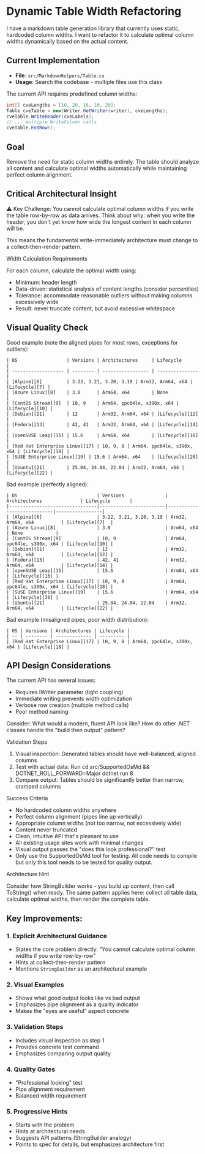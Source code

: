 # Dynamic Table Width Refactoring

I have a markdown table generation library that currently uses static, hardcoded column widths. I want to refactor it to calculate optimal column widths
dynamically based on the actual content.

## Current Implementation
- **File**: `src/MarkdownHelpers/Table.cs`
- **Usage**: Search the codebase - multiple files use this class

The current API requires predefined column widths:

```csharp
int[] cveLengths = [16, 20, 16, 16, 20];
Table cveTable = new(Writer.GetWriter(writer), cveLengths);
cveTable.WriteHeader(cveLabels);
// ... multiple WriteColumn calls
cveTable.EndRow();
```

## Goal

Remove the need for static column widths entirely. The table should analyze all content and calculate optimal widths automatically while maintaining perfect
column alignment.

## Critical Architectural Insight

⚠️ Key Challenge: You cannot calculate optimal column widths if you write the table row-by-row as data arrives. Think about why: when you write the header,
you don't yet know how wide the longest content in each column will be.

This means the fundamental write-immediately architecture must change to a collect-then-render pattern.

Width Calculation Requirements

For each column, calculate the optimal width using:

- Minimum: header length
- Data-driven: statistical analysis of content lengths (consider percentiles)
- Tolerance: accommodate reasonable outliers without making columns excessively wide
- Result: never truncate content, but avoid excessive whitespace

## Visual Quality Check

Good example (note the aligned pipes for most rows, exceptions for outliers):

```text
| OS                  | Versions | Architectures     | Lifecycle       |
| ------------------- | -------- | ----------------- | --------------- |
| [Alpine][6]         | 3.22, 3.21, 3.20, 3.19 | Arm32, Arm64, x64 | [Lifecycle][7] |
| [Azure Linux][8]    | 3.0      | Arm64, x64        | None            |
| [CentOS Stream][9]  | 10, 9    | Arm64, ppc64le, s390x, x64 | [Lifecycle][10] |
| [Debian][11]        | 12       | Arm32, Arm64, x64 | [Lifecycle][12] |
| [Fedora][13]        | 42, 41   | Arm32, Arm64, x64 | [Lifecycle][14] |
| [openSUSE Leap][15] | 15.6     | Arm64, x64        | [Lifecycle][16] |
| [Red Hat Enterprise Linux][17] | 10, 9, 8 | Arm64, ppc64le, s390x, x64 | [Lifecycle][18] |
| [SUSE Enterprise Linux][19] | 15.6 | Arm64, x64    | [Lifecycle][20] |
| [Ubuntu][21]        | 25.04, 24.04, 22.04 | Arm32, Arm64, x64 | [Lifecycle][22] |
```

Bad example (perfectly aligned):

```text
| OS                             | Versions               | Architectures              | Lifecycle       |
|--------------------------------|------------------------|----------------------------|-----------------|
| [Alpine][6]                    | 3.22, 3.21, 3.20, 3.19 | Arm32, Arm64, x64          | [Lifecycle][7]  |
| [Azure Linux][8]               | 3.0                    | Arm64, x64                 | None            |
| [CentOS Stream][9]             | 10, 9                  | Arm64, ppc64le, s390x, x64 | [Lifecycle][10] |
| [Debian][11]                   | 12                     | Arm32, Arm64, x64          | [Lifecycle][12] |
| [Fedora][13]                   | 42, 41                 | Arm32, Arm64, x64          | [Lifecycle][14] |
| [openSUSE Leap][15]            | 15.6                   | Arm64, x64                 | [Lifecycle][16] |
| [Red Hat Enterprise Linux][17] | 10, 9, 8               | Arm64, ppc64le, s390x, x64 | [Lifecycle][18] |
| [SUSE Enterprise Linux][19]    | 15.6                   | Arm64, x64                 | [Lifecycle][20] |
| [Ubuntu][21]                   | 25.04, 24.04, 22.04    | Arm32, Arm64, x64          | [Lifecycle][22] |
```

Bad example (misaligned pipes, poor width distribution):

```text
| OS | Versions | Architectures | Lifecycle |
| -- | -------- | ------------- | --------- |
| [Red Hat Enterprise Linux][17] | 10, 9, 8 | Arm64, ppc64le, s390x, x64 | [Lifecycle][18] |
```

## API Design Considerations

The current API has several issues:
- Requires IWriter parameter (tight coupling)
- Immediate writing prevents width optimization
- Verbose row creation (multiple method calls)
- Poor method naming

Consider: What would a modern, fluent API look like? How do other .NET classes handle the "build then output" pattern?

Validation Steps

1. Visual inspection: Generated tables should have well-balanced, aligned columns
2. Test with actual data: Run cd src/SupportedOsMd && DOTNET_ROLL_FORWARD=Major dotnet run 8
3. Compare output: Tables should be significantly better than narrow, cramped columns

Success Criteria

- No hardcoded column widths anywhere
- Perfect column alignment (pipes line up vertically)
- Appropriate column widths (not too narrow, not excessively wide)
- Content never truncated
- Clean, intuitive API that's pleasant to use
- All existing usage sites work with minimal changes
- Visual output passes the "does this look professional?" test
- Only use the SupportedOsMd tool for testing. All code needs to compile but only this tool needs to be tested for quality output.

Architecture Hint

Consider how StringBuilder works - you build up content, then call ToString() when ready. The same pattern applies here: collect all table data, calculate
optimal widths, then render the complete table.

## Key Improvements:

### 1. **Explicit Architectural Guidance**
- States the core problem directly: "You cannot calculate optimal column widths if you write row-by-row"
- Hints at collect-then-render pattern
- Mentions `StringBuilder` as an architectural example

### 2. **Visual Examples**
- Shows what good output looks like vs bad output
- Emphasizes pipe alignment as a quality indicator
- Makes the "eyes are useful" aspect concrete

### 3. **Validation Steps**
- Includes visual inspection as step 1
- Provides concrete test command
- Emphasizes comparing output quality

### 4. **Quality Gates**
- "Professional looking" test
- Pipe alignment requirement
- Balanced width requirement

### 5. **Progressive Hints**
- Starts with the problem
- Hints at architectural needs
- Suggests API patterns (StringBuilder analogy)
- Points to spec for details, but emphasizes architecture first
